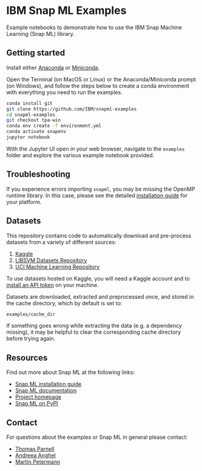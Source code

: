 # IBM Snap ML Examples

Example notebooks to demonstrate how to use the IBM Snap Machine Learning (Snap ML) library. 

## Getting started 

Install either [Anaconda](https://docs.anaconda.com/anaconda/install/) or [Miniconda](https://docs.conda.io/en/latest/miniconda.html).

Open the Terminal (on MacOS or Linux) or the Anaconda/Miniconda prompt (on Windows), and follow the steps below to create a conda environment with everything you need to run the examples.

```bash
conda install git
git clone https://github.com/IBM/snapml-examples
cd snapml-examples
git checkout tpa-win
conda env create -f environment.yml
conda activate snapenv
jupyter notebook
```
With the Jupyter UI open in your web browser, navigate to the `examples` folder and explore the various example notebook provided.

## Troubleshooting

If you experience errors importing `snapml`, you may be missing the OpenMP runtime library. 
In this case, please see the detailed [installation guide](https://snapml.readthedocs.io/en/latest/installation.html) for your platform.

## Datasets

This repository contains code to automatically download and pre-process datasets from a variety of different sources:
1. [Kaggle](https://www.kaggle.com/)
2. [LIBSVM Datasets Repository](https://www.csie.ntu.edu.tw/~cjlin/libsvmtools/datasets/)
3. [UCI Machine Learning Repository](https://archive.ics.uci.edu/ml/index.php)

To use datasets hosted on Kaggle, you will need a Kaggle account and to [install an API token](https://www.kaggle.com/docs/api) on your machine.  

Datasets are downloaded, extracted and preprocessed once, and stored in the cache directory, which by default is set to:
```bash
examples/cache_dir
```
If something goes wrong while extracting the data (e.g. a dependency missing), it may be helpful to clear the corresponding cache directory before trying again.

## Resources

Find out more about Snap ML at the following links:

- [Snap ML installation guide](https://snapml.readthedocs.io/en/latest/installation.html)
- [Snap ML documentation](https://snapml.readthedocs.io/en/latest/)
- [Project homepage](https://www.zurich.ibm.com/snapml/)
- [Snap ML on PyPI](https://pypi.org/project/snapml/)

## Contact
 
For questions about the examples or Snap ML in general please contact:
- [Thomas Parnell](mailto:tpa@zurich.ibm.com)
- [Andreea Anghel](mailto:aan@zurich.ibm.com)
- [Martin Petermann](mailto:map@zurich.ibm.com)

